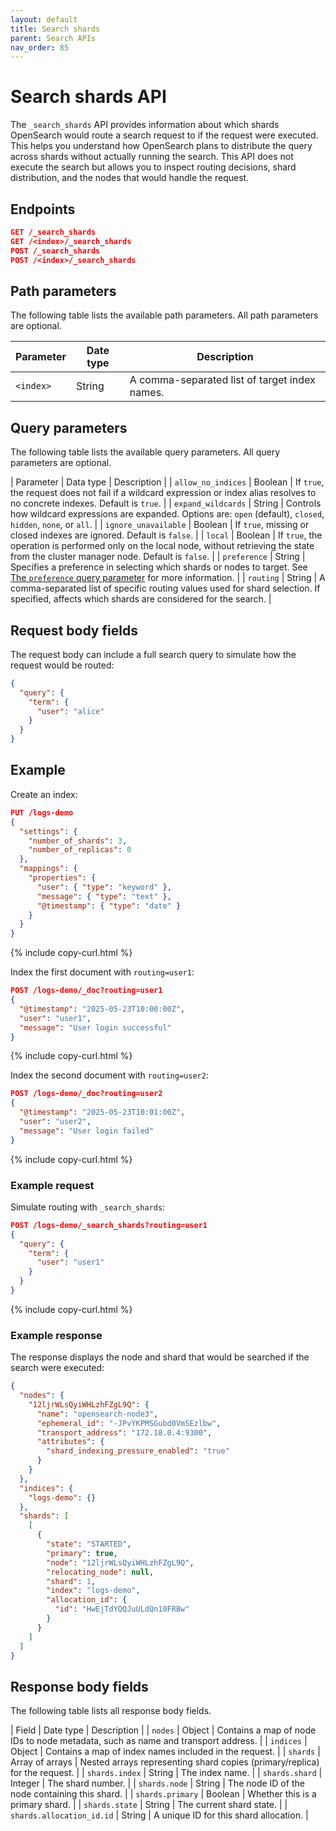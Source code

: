 ```yaml
---
layout: default
title: Search shards
parent: Search APIs
nav_order: 85
---
```


# Search shards API

The `_search_shards` API provides information about which shards OpenSearch would route a search request to if the request were executed. This helps you understand how OpenSearch plans to distribute the query across shards without actually running the search. This API does not execute the search but allows you to inspect routing decisions, shard distribution, and the nodes that would handle the request. 

## Endpoints

```json
GET /_search_shards
GET /<index>/_search_shards
POST /_search_shards
POST /<index>/_search_shards
```

## Path parameters

The following table lists the available path parameters. All path parameters are optional.

| Parameter | Date type   | Description                                            |
| --------- | ------ | ------------------------------------------------------ |
| `<index>` | String | A comma-separated list of target index names. |

## Query parameters

The following table lists the available query parameters. All query parameters are optional.

| Parameter | Data type | Description |
| `allow_no_indices` | Boolean | If `true`, the request does not fail if a wildcard expression or index alias resolves to no concrete indexes. Default is `true`. |
| `expand_wildcards` | String | Controls how wildcard expressions are expanded. Options are: `open` (default), `closed`, `hidden`, `none`, or `all`. |
| `ignore_unavailable` | Boolean | If `true`, missing or closed indexes are ignored. Default is `false`. |
| `local` | Boolean | If `true`, the operation is performed only on the local node, without retrieving the state from the cluster manager node. Default is `false`. |
| `preference` | String | Specifies a preference in selecting which shards or nodes to target. See [The `preference` query parameter]({{site.url}}{{site.baseurl}}/api-reference/search-apis/search/#the-preference-query-parameter) for more information. |
| `routing` | String | A comma-separated list of specific routing values used for shard selection. If specified, affects which shards are considered for the search. |


## Request body fields

The request body can include a full search query to simulate how the request would be routed:

```json
{
  "query": {
    "term": {
      "user": "alice"
    }
  }
}
```

## Example

Create an index:

```json
PUT /logs-demo
{
  "settings": {
    "number_of_shards": 3,
    "number_of_replicas": 0
  },
  "mappings": {
    "properties": {
      "user": { "type": "keyword" },
      "message": { "type": "text" },
      "@timestamp": { "type": "date" }
    }
  }
}
```
{% include copy-curl.html %}

Index the first document with `routing=user1`:

```json
POST /logs-demo/_doc?routing=user1
{
  "@timestamp": "2025-05-23T10:00:00Z",
  "user": "user1",
  "message": "User login successful"
}
```
{% include copy-curl.html %}

Index the second document with `routing=user2`:

```json
POST /logs-demo/_doc?routing=user2
{
  "@timestamp": "2025-05-23T10:01:00Z",
  "user": "user2",
  "message": "User login failed"
}
```
{% include copy-curl.html %}

### Example request

Simulate routing with `_search_shards`:

```json
POST /logs-demo/_search_shards?routing=user1
{
  "query": {
    "term": {
      "user": "user1"
    }
  }
}
```
{% include copy-curl.html %}


### Example response

The response displays the node and shard that would be searched if the search were executed:

```json
{
  "nodes": {
    "12ljrWLsQyiWHLzhFZgL9Q": {
      "name": "opensearch-node3",
      "ephemeral_id": "-JPvYKPMSGubd0VmSEzlbw",
      "transport_address": "172.18.0.4:9300",
      "attributes": {
        "shard_indexing_pressure_enabled": "true"
      }
    }
  },
  "indices": {
    "logs-demo": {}
  },
  "shards": [
    [
      {
        "state": "STARTED",
        "primary": true,
        "node": "12ljrWLsQyiWHLzhFZgL9Q",
        "relocating_node": null,
        "shard": 1,
        "index": "logs-demo",
        "allocation_id": {
          "id": "HwEjTdYQQJuULdQn10FRBw"
        }
      }
    ]
  ]
}
```

## Response body fields

The following table lists all response body fields.

| Field | Date type | Description |
| `nodes` | Object | Contains a map of node IDs to node metadata, such as name and transport address.  |
| `indices` | Object | Contains a map of index names included in the request. |
| `shards` | Array of arrays | Nested arrays representing shard copies (primary/replica) for the request. |
| `shards.index` | String | The index name. |
| `shards.shard` | Integer | The shard number. |
| `shards.node`  | String | The node ID of the node containing this shard. |
| `shards.primary` | Boolean | Whether this is a primary shard. |
| `shards.state` | String | The current shard state. |
| `shards.allocation_id.id` | String | A unique ID for this shard allocation. |
